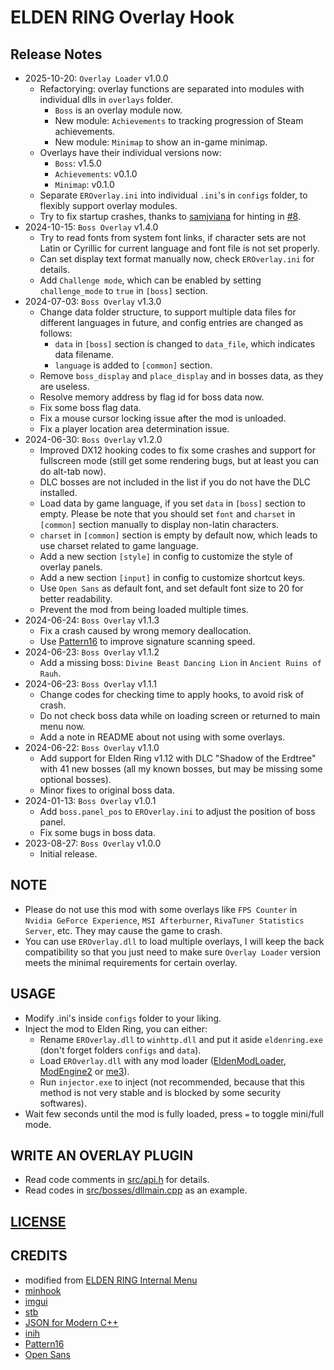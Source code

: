 # ELDEN RING Overlay Hook

## Release Notes
* 2025-10-20: `Overlay Loader` v1.0.0
  + Refactorying: overlay functions are separated into modules with individual dlls in `overlays` folder.
    + `Boss` is an overlay module now.
    + New module: `Achievements` to tracking progression of Steam achievements.
    + New module: `Minimap` to show an in-game minimap.
  + Overlays have their individual versions now:
    + `Boss`: v1.5.0
    + `Achievements`: v0.1.0
    + `Minimap`: v0.1.0
  + Separate `EROverlay.ini` into individual `.ini`'s in `configs` folder, to flexibly support overlay modules.
  + Try to fix startup crashes, thanks to [samjviana](https://github.com/samjviana) for hinting in [#8](https://github.com/soarqin/EROverlay/issues/8).
* 2024-10-15: `Boss Overlay` v1.4.0
  + Try to read fonts from system font links, if character sets are not Latin or Cyrillic for current language and font file is not set properly.
  + Can set display text format manually now, check `EROverlay.ini` for details.
  + Add `Challenge mode`, which can be enabled by setting `challenge_mode` to `true` in `[boss]` section.
* 2024-07-03: `Boss Overlay` v1.3.0
  + Change data folder structure, to support multiple data files for different languages in future, and config entries are changed as follows:
    - `data` in `[boss]` section is changed to `data_file`, which indicates data filename.
    - `language` is added to `[common]` section.
  + Remove `boss_display` and `place_display` and in bosses data, as they are useless.
  + Resolve memory address by flag id for boss data now.
  + Fix some boss flag data.
  + Fix a mouse cursor locking issue after the mod is unloaded.
  + Fix a player location area determination issue.
* 2024-06-30: `Boss Overlay` v1.2.0
  + Improved DX12 hooking codes to fix some crashes and support for fullscreen mode (still get some rendering bugs, but at least you can do alt-tab now).
  + DLC bosses are not included in the list if you do not have the DLC installed.
  + Load data by game language, if you set `data` in `[boss]` section to empty. Please be note that you should set `font` and `charset` in `[common]` section manually to display non-latin characters.
  + `charset` in `[common]` section is empty by default now, which leads to use charset related to game language.
  + Add a new section `[style]` in config to customize the style of overlay panels.
  + Add a new section `[input]` in config to customize shortcut keys.
  + Use `Open Sans` as default font, and set default font size to 20 for better readability.
  + Prevent the mod from being loaded multiple times.
* 2024-06-24: `Boss Overlay` v1.1.3
  + Fix a crash caused by wrong memory deallocation.
  + Use [Pattern16](https://github.com/Dasaav-dsv/Pattern16) to improve signature scanning speed.
* 2024-06-23: `Boss Overlay` v1.1.2
  + Add a missing boss: `Divine Beast Dancing Lion` in `Ancient Ruins of Rauh`.
* 2024-06-23: `Boss Overlay` v1.1.1
  + Change codes for checking time to apply hooks, to avoid risk of crash.
  + Do not check boss data while on loading screen or returned to main menu now.
  + Add a note in README about not using with some overlays.
* 2024-06-22: `Boss Overlay` v1.1.0
  + Add support for Elden Ring v1.12 with DLC "Shadow of the Erdtree" with 41 new bosses (all my known bosses, but may be missing some optional bosses). 
  + Minor fixes to original boss data.
* 2024-01-13: `Boss Overlay` v1.0.1
  + Add `boss.panel_pos` to `EROverlay.ini` to adjust the position of boss panel.
  + Fix some bugs in boss data.
* 2023-08-27: `Boss Overlay` v1.0.0
  + Initial release.

## NOTE
* Please do not use this mod with some overlays like `FPS Counter` in `Nvidia GeForce Experience`, `MSI Afterburner`, `RivaTuner Statistics Server`, etc. They may cause the game to crash.
* You can use `EROverlay.dll` to load multiple overlays, I will keep the back compatibility so that you just need to make sure `Overlay Loader` version meets the minimal requirements for certain overlay.

## USAGE
* Modify .ini's inside `configs` folder to your liking.
* Inject the mod to Elden Ring, you can either:
  + Rename `EROverlay.dll` to `winhttp.dll` and put it aside `eldenring.exe` (don't forget folders `configs` and `data`).
  + Load `EROverlay.dll` with any mod loader ([EldenModLoader](https://www.nexusmods.com/eldenring/mods/117), [ModEngine2](https://github.com/soulsmods/ModEngine2) or [me3](https://github.com/garyttierney/me3)).
  + Run `injector.exe` to inject (not recommended, because that this method is not very stable and is blocked by some security softwares).
* Wait few seconds until the mod is fully loaded, press `=` to toggle mini/full mode.

## WRITE AN OVERLAY PLUGIN
* Read code comments in [src/api.h](src/api.h) for details.
* Read codes in [src/bosses/dllmain.cpp](src/bosses/dllmain.cpp) as an example.

## [LICENSE](https://github.com/soarqin/EROverlay/blob/master/LICENSE)

## CREDITS
* modified from [ELDEN RING Internal Menu](https://github.com/NightFyre/ELDENRING-INTERNAL)
* [minhook](https://github.com/TsudaKageyu/minhook)
* [imgui](https://github.com/ocornut/imgui)
* [stb](https://github.com/nothings/stb)
* [JSON for Modern C++](https://github.com/nlohmann/json)
* [inih](https://github.com/benhoyt/inih)
* [Pattern16](https://github.com/Dasaav-dsv/Pattern16)
* [Open Sans](https://fonts.google.com/specimen/Open+Sans)
